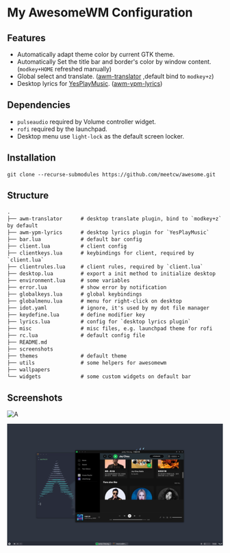 # My AwesomeWM Configuration 

## Features

+ Automatically adapt theme color by current GTK theme.
+ Automatically Set the title bar and border's color by window content. (`modkey+HOME` refreshed manually)
+ Global select and translate. ([awm-translator](https://github.com/meetcw/awm-translator) ,default bind to `modkey+z`)
+ Desktop lyrics for [YesPlayMusic](https://github.com/qier222/YesPlayMusic). ([awm-ypm-lyrics](https://github.com/meetcw/awm-ypm-lyrics))
  

## Dependencies

+ `pulseaudio` required by Volume controller widget.
+ `rofi` required by the launchpad.
+ Desktop menu use `light-lock` as the default screen locker.

## Installation

``` shell
git clone --recurse-submodules https://github.com/meetcw/awesome.git
```

## Structure

``` 
.
├── awm-translator      # desktop translate plugin, bind to `modkey+z` by default
├── awm-ypm-lyrics      # desktop lyrics plugin for `YesPlayMusic`
├── bar.lua             # default bar config
├── client.lua          # client config
├── clientkeys.lua      # keybindings for client, required by `client.lua`
├── clientrules.lua     # client rules, required by `client.lua`
├── desktop.lua         # export a init method to initialize desktop 
├── environment.lua     # some variables
├── error.lua           # show error by notification
├── globalkeys.lua      # global keybindings
├── globalmenu.lua      # menu for right-click on desktop
├── idot.yaml           # ignore, it's used by my dot file manager 
├── keydefine.lua       # define modifier key
├── lyrics.lua          # config for `desktop lyrics plugin`
├── misc                # misc files, e.g. launchpad theme for rofi
├── rc.lua              # default config file
├── README.md
├── screenshots
├── themes              # default theme
├── utils               # some helpers for awesomewm
├── wallpapers
└── widgets             # some custom widgets on default bar
```
## Screenshots
 
![A](./screenshots/01.png)

![B](./screenshots/02.png)